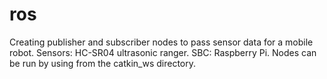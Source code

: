 # ros
Creating publisher and subscriber nodes to pass sensor data for a mobile robot.
Sensors: HC-SR04 ultrasonic ranger.
SBC: Raspberry Pi.
Nodes can be run by using <roslaunch hello_world controller.launch> from the catkin_ws directory.
